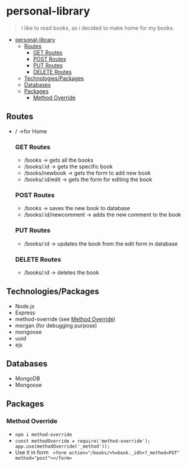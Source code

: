 # personal-library
> I like to read books, so i decided to make home for my books. 
  
- [personal-library](#personal-library)
  - [Routes](#routes)
    - [GET Routes](#get-routes)
    - [POST Routes](#post-routes)
    - [PUT Routes](#put-routes)
    - [DELETE Routes](#delete-routes)
  - [Technologies/Packages](#technologiespackages)
  - [Databases](#databases)
  - [Packages](#packages)
    - [Method Override](#method-override)

## Routes
* / ->for Home
  ### GET Routes ###
  * /books -> gets all the books 
  * /books/:id -> gets the specific book 
  * /books/newbook -> gets the form to add new book
  * /books/:id/edit -> gets the form for editing the book 

  ### POST Routes ###
  * /books -> saves the new book to database
  * /books/:id/newcomment -> adds the new comment to the book 

  ### PUT Routes ###
  * /books/:id -> updates the book from the edit form in database
  
  ### DELETE Routes ###
  * /books/:id -> deletes the book

## Technologies/Packages
* Node.js
* Express
* method-override (see [Method Override](#method-override))
* morgan (for debugging purpose)
* mongoose
* uuid
* ejs
  
## Databases
* MongoDB
* Mongoose
  
## Packages 
### Method Override ###
* `npm i method-override`
* `const methodOverride = require('method-override'); app.use(methodOverride('_method')); `
* Use it in form ` <form action="/books/<%=book._id%>?_method=PUT" method="post"></form>`